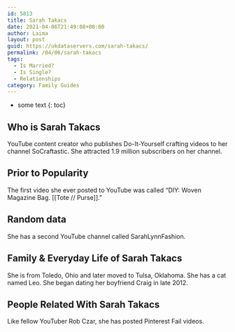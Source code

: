 ```yaml
---
id: 5813
title: Sarah Takacs
date: 2021-04-06T21:49:08+00:00
author: Laima
layout: post
guid: https://ukdataservers.com/sarah-takacs/
permalink: /04/06/sarah-takacs
tags:
  - Is Married?
  - Is Single?
  - Relationships
category: Family Guides
---
```


* some text
{: toc}


## Who is Sarah Takacs
                  
                  
                  
YouTube content creator who publishes Do-It-Yourself crafting videos to her channel SoCraftastic. She attracted 1.9 million subscribers on her channel.
                  
              
            
              
            
                
                
                
## Prior to Popularity
                  
                  
                  
The first video she ever posted to YouTube was called &#8220;DIY: Woven Magazine Bag. [[Tote // Purse]].&#8221;
                  
              
            
              
            
                
                
                
## Random data
                  
                  
                  
She has a second YouTube channel called SarahLynnFashion.
                  
              
            
              
            
                
                
                
## Family & Everyday Life of Sarah Takacs
                  
                  
                  
She is from Toledo, Ohio and later moved to Tulsa, Oklahoma. She has a cat named Leo. She began dating her boyfriend Craig in late 2012.
                  
              
            
              
            
                
                
                
## People Related With Sarah Takacs
                  
                  
                  
Like fellow YouTuber Rob Czar, she has posted Pinterest Fail videos.
                  
              
            
              
            
                
              
            
              
              
            
            
              
            
          
          
          